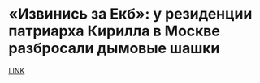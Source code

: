 # «Извинись за Екб»: у резиденции патриарха Кирилла в Москве разбросали дымовые шашки



[LINK](https://varlamov.ru/3438095.html)